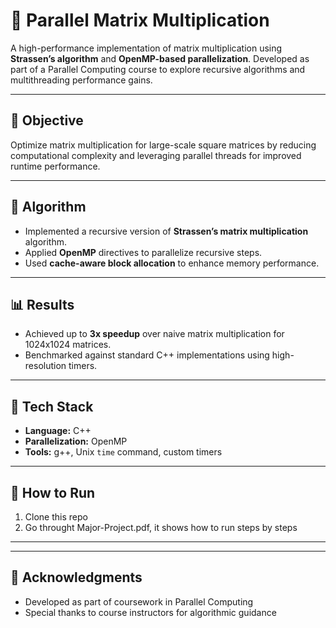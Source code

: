 # 🔢 Parallel Matrix Multiplication

A high-performance implementation of matrix multiplication using **Strassen’s algorithm** and **OpenMP-based parallelization**. Developed as part of a Parallel Computing course to explore recursive algorithms and multithreading performance gains.

---

## 🚀 Objective

Optimize matrix multiplication for large-scale square matrices by reducing computational complexity and leveraging parallel threads for improved runtime performance.

---

## 🧠 Algorithm

- Implemented a recursive version of **Strassen’s matrix multiplication** algorithm.
- Applied **OpenMP** directives to parallelize recursive steps.
- Used **cache-aware block allocation** to enhance memory performance.

---

## 📊 Results

- Achieved up to **3x speedup** over naive matrix multiplication for 1024x1024 matrices.
- Benchmarked against standard C++ implementations using high-resolution timers.

---

## 🔧 Tech Stack

- **Language:** C++  
- **Parallelization:** OpenMP  
- **Tools:** g++, Unix `time` command, custom timers

---

## 🧪 How to Run

1. Clone this repo  
2. Go throught Major-Project.pdf, it shows how to run steps by steps

---

---

## 📌 Acknowledgments

- Developed as part of coursework in Parallel Computing
- Special thanks to course instructors for algorithmic guidance
